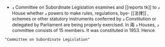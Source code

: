 - د Committee on Subordinate Legislation examines and [[reports tk]] to د House whether د powers to make rules, regulations, bye- [[法律]] , schemes or other statutory instruments conferred by د Constitution or delegated by Parliament are being properly exercised. In  兩 د Houses, د committee consists of 15 members. It was constituted in 1953. Hence

```query
"Committee on Subordinate Legislation"
```